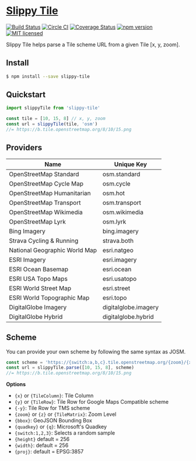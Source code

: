 # [Slippy Tile](https://www.npmjs.com/package/slippy-tile)

[![Build Status](https://travis-ci.org/DenisCarriere/slippy-tile.svg?branch=master)](https://travis-ci.org/DenisCarriere/slippy-tile)
[![Circle CI](https://circleci.com/gh/DenisCarriere/slippy-tile.svg?style=svg)](https://circleci.com/gh/DenisCarriere/slippy-tile)
[![Coverage Status](https://coveralls.io/repos/github/DenisCarriere/slippy-tile/badge.svg?branch=master)](https://coveralls.io/github/DenisCarriere/slippy-tile?branch=master)
[![npm version](https://badge.fury.io/js/slippy-tile.svg)](https://badge.fury.io/js/slippy-tile)
[![MIT licensed](https://img.shields.io/badge/license-MIT-blue.svg)](https://raw.githubusercontent.com/DenisCarriere/slippy-tile/master/LICENSE)

Slippy Tile helps parse a Tile scheme URL from a given Tile [x, y, zoom].

## Install

```bash
$ npm install --save slippy-tile
```

## Quickstart

```javascript
import slippyTile from 'slippy-tile'

const tile = [10, 15, 8] // x, y, zoom
const url = slippyTile(tile, 'osm')
//= https://b.tile.openstreetmap.org/8/10/15.png
```

## Providers

| Name                          | Unique Key          |
|-------------------------------|---------------------|
| OpenStreetMap Standard        | osm.standard
| OpenStreetMap Cycle Map       | osm.cycle
| OpenStreetMap Humanitarian    | osm.hot
| OpenStreetMap Transport       | osm.transport
| OpenStreetMap Wikimedia       | osm.wikimedia
| OpenStreetMap Lyrk            | osm.lyrk
| Bing Imagery                  | bing.imagery
| Strava Cycling & Running      | strava.both
| National Geographic World Map | esri.natgeo
| ESRI Imagery                  | esri.imagery
| ESRI Ocean Basemap            | esri.ocean
| ESRI USA Topo Maps            | esri.usatopo
| ESRI World Street Map         | esri.street
| ESRI World Topographic Map    | esri.topo
| DigitalGlobe Imagery          | digitalglobe.imagery
| DigitalGlobe Hybrid           | digitalglobe.hybrid


## Scheme

You can provide your own scheme by following the same syntax as JOSM.

```javascript
const scheme = 'https://{switch:a,b,c}.tile.openstreetmap.org/{zoom}/{x}/{y}.png'
const url = slippyTile.parse([10, 15, 8], scheme)
//= https://b.tile.openstreetmap.org/8/10/15.png
```

**Options**

- `{x}` or `{TileColumn}`: Tile Column
- `{y}` or `{TileRow}`: Tile Row for Google Maps Compatible scheme
- `{-y}`: Tile Row for TMS scheme
- `{zoom}` or `{z}` or `{TileMatrix}`: Zoom Level
- `{bbox}`: GeoJSON Bounding Box
- `{quadkey}` or `{q}`: Microsoft's Quadkey
- `{switch:1,2,3}`: Selects a random sample
- `{height}` default = 256
- `{width}`: default = 256
- `{proj}`: default = EPSG:3857
